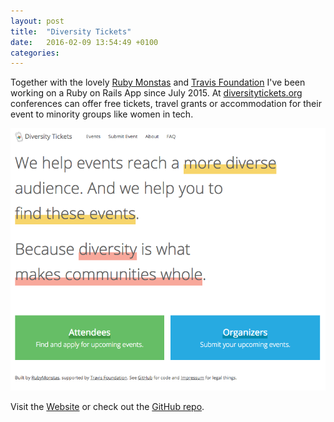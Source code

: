 ```yaml
---
layout: post
title:  "Diversity Tickets"
date:   2016-02-09 13:54:49 +0100
categories:
---
```

Together with the lovely [Ruby Monstas][rubymonstas] and [Travis Foundation][travis-foundation] I've been working on a Ruby on Rails App since July 2015. At [diversitytickets.org][diversitytickets] conferences can offer free tickets, travel grants or accommodation for their event to minority groups like women in tech.

![My helpful screenshot](/assets/diversitytickets_2016-02-09.png)

Visit the [Website][diversitytickets] or check out the [GitHub repo][diversity-gh].

[diversitytickets]: http://diversityticket.org
[diversity-gh]: https://github.com/rubymonsters/diversity_ticketing
[rubymonstas]: http://rubymonstas.org/
[travis-foundation]: http://foundation.travis-ci.org/

